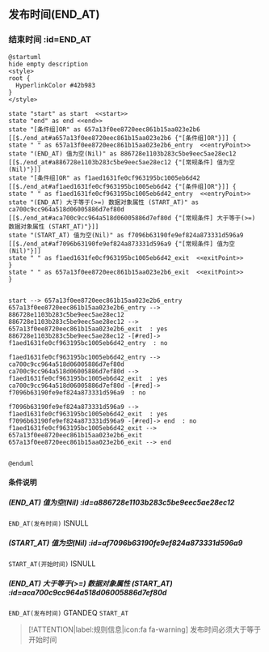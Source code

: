 ## 发布时间(END_AT) <!-- {docsify-ignore-all} -->

   

### 结束时间 :id=END_AT

```plantuml
@startuml
hide empty description
<style>
root {
  HyperlinkColor #42b983
}
</style>

state "start" as start  <<start>>
state "end" as end <<end>>
state "[条件组]OR" as 657a13f0ee8720eec861b15aa023e2b6 [[$./end_at#a657a13f0ee8720eec861b15aa023e2b6 {"[条件组]OR"}]] {
state " " as 657a13f0ee8720eec861b15aa023e2b6_entry  <<entryPoint>>
state "(END_AT) 值为空(Nil)" as 886728e1103b283c5be9eec5ae28ec12 [[$./end_at#a886728e1103b283c5be9eec5ae28ec12 {"[常规条件] 值为空(Nil)"}]]
state "[条件组]OR" as f1aed1631fe0cf963195bc1005eb6d42 [[$./end_at#af1aed1631fe0cf963195bc1005eb6d42 {"[条件组]OR"}]] {
state " " as f1aed1631fe0cf963195bc1005eb6d42_entry  <<entryPoint>>
state "(END_AT) 大于等于(>=) 数据对象属性 (START_AT)" as ca700c9cc964a518d06005886d7ef80d [[$./end_at#aca700c9cc964a518d06005886d7ef80d {"[常规条件] 大于等于(>=) 数据对象属性 (START_AT)"}]]
state "(START_AT) 值为空(Nil)" as f7096b63190fe9ef824a873331d596a9 [[$./end_at#af7096b63190fe9ef824a873331d596a9 {"[常规条件] 值为空(Nil)"}]]
state " " as f1aed1631fe0cf963195bc1005eb6d42_exit  <<exitPoint>>
}
state " " as 657a13f0ee8720eec861b15aa023e2b6_exit  <<exitPoint>>
}


start --> 657a13f0ee8720eec861b15aa023e2b6_entry 
657a13f0ee8720eec861b15aa023e2b6_entry --> 886728e1103b283c5be9eec5ae28ec12 
886728e1103b283c5be9eec5ae28ec12 --> 657a13f0ee8720eec861b15aa023e2b6_exit  : yes
886728e1103b283c5be9eec5ae28ec12 -[#red]-> f1aed1631fe0cf963195bc1005eb6d42_entry  : no

f1aed1631fe0cf963195bc1005eb6d42_entry --> ca700c9cc964a518d06005886d7ef80d 
ca700c9cc964a518d06005886d7ef80d --> f1aed1631fe0cf963195bc1005eb6d42_exit  : yes
ca700c9cc964a518d06005886d7ef80d -[#red]-> f7096b63190fe9ef824a873331d596a9  : no

f7096b63190fe9ef824a873331d596a9 --> f1aed1631fe0cf963195bc1005eb6d42_exit  : yes
f7096b63190fe9ef824a873331d596a9 -[#red]-> end  : no
f1aed1631fe0cf963195bc1005eb6d42_exit --> 657a13f0ee8720eec861b15aa023e2b6_exit 
657a13f0ee8720eec861b15aa023e2b6_exit --> end 


@enduml
```

#### 条件说明

##### (END_AT) 值为空(Nil) :id=a886728e1103b283c5be9eec5ae28ec12



`END_AT(发布时间)` ISNULL 

##### (START_AT) 值为空(Nil) :id=af7096b63190fe9ef824a873331d596a9



`START_AT(开始时间)` ISNULL 

##### (END_AT) 大于等于(>=) 数据对象属性 (START_AT) :id=aca700c9cc964a518d06005886d7ef80d



`END_AT(发布时间)` GTANDEQ  `START_AT`

> [!ATTENTION|label:规则信息|icon:fa fa-warning]
> 发布时间必须大于等于开始时间







